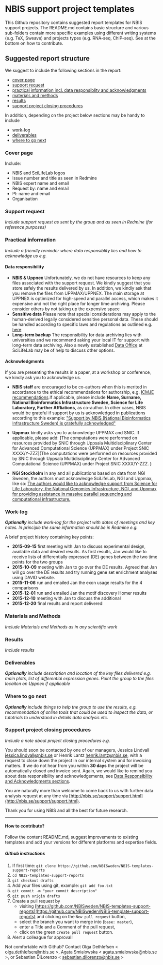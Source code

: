# NBIS support project templates
This Github repository contains suggested report templates for NBIS support projects. The README.md contains basic structure and various sub-folders contain more specific examples using different writing systems (e.g. TeX, Sweave) and projects types (e.g. RNA-seq, ChIP-seq). See at the bottom on how to contribute. 

## Suggested report structure
We suggest to include the following sections in the report:

- [cover page](#cover)
- [support request](#request)
- [practical information incl. data responsiblity and acknowledgments](#practical) 
- [materials and methods](#MM)
- [results](#results)
- [support project closing procedures](#closing)

In addition, depending on the project below sections may be handy to include
- [work-log](#work-log)
- [deliverables](#deliverables)
- [where to go next](#next)

### Cover page <a name="cover"></a>
Include:

- NBIS and SciLifeLab logos
- Issue number and title as seen in Redmine
- NBIS expert name and email
- Request by: name and email
- PI: name and email
- Organisation


### Support request <a name="request"></a>
_Include support request as sent by the group and as seen in Redmine (for reference purposes)_

### Practical information <a name="practical"></a>
_Include a friendly reminder where data responsiblity lies and how to acknowledge us e.g._

#### Data responsibility
- **NBIS \& Uppnex** Unfortunately, we do not have resources to keep any files associated with the support request. We kindly suggest that you store safely the results delivered by us. In addition, we kindly ask that you remove the files from UPPMAX/UPPNEX. The main storage at UPPNEX is optimized for high-speed and parallel access, which makes it expensive and not the right place for longer time archiving. Please consider others by not taking up the expensive space
- **Sensitive data** Please note that special considerations may apply to the human-derived legally considered sensitive personal data. 
These should be handled according to specific laws and regulations as outlined e.g. [here](http://nbis.se/support/human-data.html) 
- **Long-term backup** The responsibility for data archiving lies with universities and we recommend asking your local IT for support with long-term data archiving. Also a newly established [Data Office](https://www.scilifelab.se/data/) at SciLifeLab may be of help to discuss other options. 

#### Acknowledgments
If you are presenting the results in a paper, at a workshop or conference, we kindly ask you to acknowledge us.

- **NBIS staff** are encouraged to be co-authors when this is merited in accordance to the ethical recommendations for authorship, e.g. [ICMJE recommendations](http://www.icmje.org/recommendations/browse/roles-and-responsibilities/defining-the-role-of-authors-and-contributors.html).If applicable, please include **Name, Surname, National Bioinformatics Infrastructure Sweden, Science for Life Laboratory, Further Affliations**, as co-author. In other cases, NBIS would be grateful if support by us is acknowledged in publications according to this example: ["Support by NBIS (National Bioinformatics Infrastructure Sweden) is gratefully acknowledged"](https://bils.se/resources/support.html)

- **Uppmax** kindly asks you to acknowledge UPPMAX and SNIC. If applicable, please add: [The computations were performed on resources provided by SNIC through Uppsala Multidisciplinary Center for Advanced Computational Science (UPPMAX) under Project SNIC XXXX/Y-ZZZ](The computations were performed on resources provided by SNIC through Uppsala Multidisciplinary Center for Advanced Computational Science (UPPMAX) under Project SNIC XXXX/Y-ZZZ.
)
- **NGI Stockholm** In any and all publications based on data from NGI Sweden, the authors must acknowledge SciLifeLab, NGI and Uppmax, like so:  [The authors would like to acknowledge support from Science for Life Laboratory, the National Genomics Infrastructure, NGI, and Uppmax for providing assistance in massive parallel sequencing and computational infrastructure.](https://ngisweden.scilifelab.se/info/faq#how-do-i-acknowledge-ngi-in-my-publication)

### Work-log <a name="work-log"></a>
_**Optionally** include work-log for the project with dates of meetings and key notes. In principle the same information should be in Redmine e.g._

A brief project history containing key points:

- **2015-09-15** first meeting with Jan to discuss experimental design, available data and desired results.	As first results, Jan would like to receive lists of differentially expressed (DE) genes between the two time points for the two groups
- **2015-10-09** meeting with Jan to go over the DE results. Agreed that Jan will go over the DE results and try running gene set enrichment analyses using DAVID website.
- **2015-11-06** run and emailed Jan the exon usage results for the 4 comparisons
- **2015-12-01** run and emailed Jan the motif discovery Homer results
- **2015-12-10** meeting with Jan to discuss the additional 
- **2015-12-20** final results and report delivered

### Materials and Methods <a name="MM"></a>
_Include Materials and Methods as in any scientific work_

### Results <a name="results"></a>
_Include results_

### Deliverables <a name="deliverables"></a>
_**Optionally** include description and location of the key files delivered e.g. main plots, list of differential expression genes. Point the group to the files locaiton on Uppnex if applicable_

### Where to go next <a name="next"></a>
_**Optionally** include things to help the group to use the results, e.g. recommendation of online tools that could be used to inspect the data, or tutotrials to understand in details data analysis etc._

### Support project closing procedures <a name="closing"></a>
_Include a note about project closing procedures e.g._

You should soon be contacted by one of our managers, Jessica Lindvall <jessica.lindvall@nbis.se> or Henrik Lantz <henrik.lantz@nbis.se>, with a request to close down the project in our internal system and for invoicing matters. If we do not hear from you within **30 days** the project will be automatically closed and invoice sent. Again, we would like to remind you about data responsibility and acknowledgements, see [Data Responsibility and Acknowledgments sections](#practical). 

You are naturally more than welcome to come back to us with further data analysis request at any time via [http://nbis.se/support/support.html](http://nbis.se/support/support.html). 

Thank you for using NBIS and all the best for future research. 

-----------
#### How to contribute?
Follow the content README.md, suggest improvements to existing templates and add your versions for different platforms and expertise fields. 

##### Github instructions
1. If first time: `git clone https://github.com/NBISweden/NBIS-templates-support-reports`
2. `cd NBIS-templates-support-reports`
3. `git checkout drafts`
4. Add your files using git, example: `git add foo.txt`
5. `git commit -m "your commit description"`
6. `git push origin drafts`
7. Create a pull request by
    - visiting [https://github.com/NBISweden/NBIS-templates-support-reports](https://github.com/NBISweden/NBIS-template-support-reports) and clicking on the `New pull request` button,
    - select the branch you want to merge into (`base: master`),
    - enter a Title and a Comment of the pull request,
    - click on the green `Create pull request` button.
8. Alert a colleague for approval!

Not comfortable with Github? Contact Olga Dethlefsen < olga.dethlefsen@nbis.se >, Agata Smialowska < agata.smialowska@nbis.se >,  or Sebastian DiLorenzo < sebastian.dilorenzo@nbis.se >
